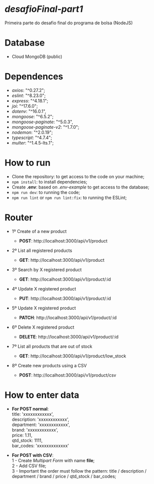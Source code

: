# *_desafioFinal-part1_*
Primeira parte do desafio final do programa de bolsa (NodeJS)

# Database
- Cloud MongoDB (public)

# Dependences
 - _axios_: "^0.27.2";
 - _eslint_: "^8.23.0";
 - _express_: "^4.18.1";
 - _joi_: "^17.6.0";
 - _dotenv_: "^16.0.1",
 - _mongoose_: "^6.5.2";
 - _mongoose-paginate_: "^5.0.3",
 - _mongoose-paginate-v2_: "^1.7.0";
 - _nodemon_: "^2.0.19";
 - _typescript_: "^4.7.4";
 - _multer_: "^1.4.5-lts.1";
 
# How to run
 - Clone the repository: to get access to the code on your machine;
 - `npm install`: to install dependencies;
 - Create **.env**: based on _.env-example_ to get access to the database;
 - `npm run dev`: to running the code;
 - `npm run lint` or `npm run lint:fix`: to running the ESLint;
 
# Router
- 1º Create of a new product
  - **POST**: http://localhost:3000/api/v1/product
  
- 2º List all registered products
  - **GET**: http://localhost:3000/api/v1/product
  
- 3º Search by X registered product
  - **GET**: http://localhost:3000/api/v1/product/:id
  
- 4º Update X registered product
  - **PUT**: http://localhost:3000/api/v1/product/:id
  
- 5º Update X registered product
  - **PATCH**: http://localhost:3000/api/v1/product/:id
  
- 6º Delete X registered product
  - **DELETE**: http://localhost:3000/api/v1/product/:id
  
- 7º List all products that are out of stock
  - **GET**: http://localhost:3000/api/v1/product/low_stock
  
- 8º Create new products using a CSV
  - **POST**: http://localhost:3000/api/v1/product/csv

# How to enter data
- **For POST normal**:
      <br>title: 'xxxxxxxxxxxx',
      <br>description: 'xxxxxxxxxxxx',
      <br>department: 'xxxxxxxxxxxx',
      <br>brand: 'xxxxxxxxxxxx',
      <br>price: 1.11,
      <br>qtd_stock: 1111,
      <br>bar_codes: 'xxxxxxxxxxxxx'
      
- **For POST with CSV**:
      <br>1 - Create _Multipart Form_ with name **file**;
      <br>2 - Add CSV file;
      <br>3 - Important the order must follow the pattern: title / description / department / brand / price / qtd_stock / bar_codes;
